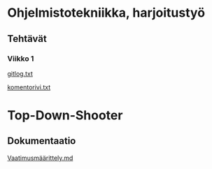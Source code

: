 # Ohjelmistotekniikka, harjoitustyö
## Tehtävät
### Viikko 1

[gitlog.txt](https://github.com/chipfrog/ot-harjoitustyo/blob/master/laskarit/viikko1/gitlog.txt)

[komentorivi.txt](https://github.com/chipfrog/ot-harjoitustyo/blob/master/laskarit/viikko1/komentorivi.txt)

# Top-Down-Shooter
## Dokumentaatio

[Vaatimusmäärittely.md](https://github.com/chipfrog/ot-harjoitustyo/blob/master/Top-Down-Shooter/dokumentaatio/vaatimusmaarittely.md)

